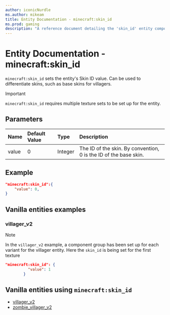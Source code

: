 ```yaml
---
author: iconicNurdle
ms.author: mikeam
title: Entity Documentation - minecraft:skin_id
ms.prod: gaming
description: "A reference document detailing the 'skin_id' entity component"
---
```


# Entity Documentation -  minecraft:skin_id

`minecraft:skin_id` sets the entity's Skin ID value. Can be used to differentiate skins, such as base skins for villagers.

> [!IMPORTANT]
> `minecraft:skin_id` requires multiple texture sets to be set up for the entity.

## Parameters

|Name |Default Value  |Type  |Description  |
|:----------|:----------|:----------|:----------|
|value| 0| Integer|The ID of the skin. By convention, 0 is the ID of the base skin.|

## Example

```json
"minecraft:skin_id":{
    "value": 0,
}
```

## Vanilla entities examples

### villager_v2

> [!NOTE]
> In the `villager_v2` example, a component group has been set up for each variant for the villager entity. Here the `skin_id` is being set for the first texture

```json
"minecraft:skin_id": {
          "value": 1
        }
```

## Vanilla entities using `minecraft:skin_id`

- [villager_v2](../../../../Source/VanillaBehaviorPack_Snippets/entities/villager_v2.md)
- [zombie_villager_v2](../../../../Source/VanillaBehaviorPack_Snippets/entities/zombie_villager_v2.md)
